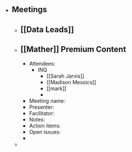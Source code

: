- ## Meetings
	- ## [[Data Leads]]
	- ## [[Mather]] Premium Content
		- Attendees:
			- INQ
				- [[Sarah Jarvis]]
				- [[Madison Messics]]
				- [[mark]]
				-
		- Meeting name:
		- Presenter:
		- Facilitator:
		- Notes:
		- Action items:
		- Open issues:
		-
	-